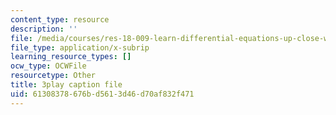 ```yaml
---
content_type: resource
description: ''
file: /media/courses/res-18-009-learn-differential-equations-up-close-with-gilbert-strang-and-cleve-moler-fall-2015/61308378676bd5613d46d70af832f471_LwSk9M5lJx4.srt
file_type: application/x-subrip
learning_resource_types: []
ocw_type: OCWFile
resourcetype: Other
title: 3play caption file
uid: 61308378-676b-d561-3d46-d70af832f471
---
```

